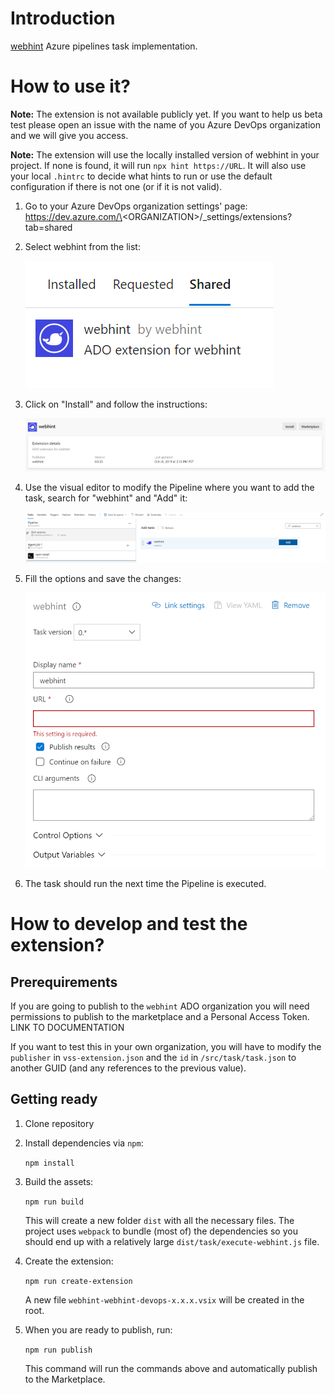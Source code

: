 # Introduction

[webhint](https://webhint.io/) Azure pipelines task implementation.

# How to use it?

**Note:** The extension is not available publicly yet. If you want to help us
beta test please open an issue with the name of you Azure DevOps
organization and we will give you access.

**Note:** The extension will use the locally installed version of webhint in
your project. If none is found, it will run `npx hint https://URL`.
It will also use your local `.hintrc` to decide what hints to run or use the
default configuration if there is not one (or if it is not valid).

1. Go to your Azure DevOps organization settings' page:
   https://dev.azure.com/\<ORGANIZATION\>/_settings/extensions?tab=shared

1. Select webhint from the list:

   ![webhint extension in ADO](./images/shared-extensions.png)

1. Click on "Install" and follow the instructions:

    ![install webhint extension in ADO](./images/install-extension.png)

1. Use the visual editor to modify the Pipeline where you want to add the task,
   search for "webhint" and "Add" it:

    ![search the extension in the list of tasks](./images/search-extension.png)

1. Fill the options and save the changes:

    ![webhint options](./images/options-extension.png)

1. The task should run the next time the Pipeline is executed.

# How to develop and test the extension?

## Prerequirements

If you are going to publish to the `webhint` ADO organization you will need
permissions to publish to the marketplace and a Personal Access Token. LINK TO DOCUMENTATION

If you want to test this in your own organization, you will have to modify
the `publisher` in `vss-extension.json` and the `id` in `/src/task/task.json`
to another GUID (and any references to the previous value).

## Getting ready

1. Clone repository
1. Install dependencies via `npm`:

   `npm install`

1. Build the assets:

   `npm run build`

   This will create a new folder `dist` with all the necessary files. The
   project uses `webpack` to bundle (most of) the dependencies so you should
   end up with a relatively large `dist/task/execute-webhint.js` file.

1. Create the extension:

   `npm run create-extension`

   A new file `webhint-webhint-devops-x.x.x.vsix` will be created in the root.

1. When you are ready to publish, run:

   `npm run publish`

   This command will run the commands above and automatically publish to the
   Marketplace.
